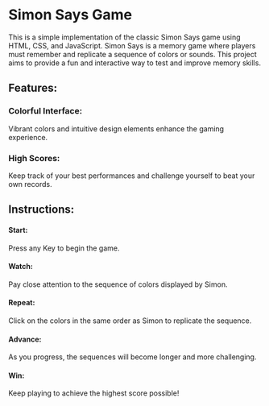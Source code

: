 # Simon Says Game
This is a simple implementation of the classic Simon Says game using HTML, CSS, and JavaScript. Simon Says is a memory game where players must remember and replicate a sequence of colors or sounds. This project aims to provide a fun and interactive way to test and improve memory skills.

## Features:

### Colorful Interface: 
Vibrant colors and intuitive design elements enhance the gaming experience.
### High Scores: 
Keep track of your best performances and challenge yourself to beat your own records.

## Instructions:

#### Start: 
Press any Key to begin the game.
#### Watch:
Pay close attention to the sequence of colors displayed by Simon.
#### Repeat: 
Click on the colors in the same order as Simon to replicate the sequence.
#### Advance: 
As you progress, the sequences will become longer and more challenging.
#### Win: 
Keep playing to achieve the highest score possible!
